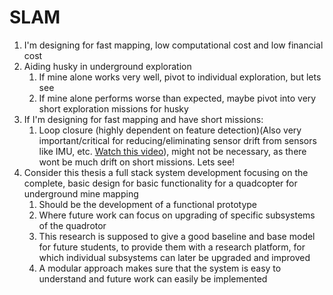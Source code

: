 
# SLAM
1. I'm designing for fast mapping, low computational cost and low financial cost
2. Aiding husky in underground exploration 
	1. If mine alone works very well, pivot to individual exploration, but lets see
	2. If mine alone performs worse than expected, maybe pivot into very short exploration missions for husky
3. If I'm designing for fast mapping and have short missions:
	1. Loop closure (highly dependent on feature detection)(Also very important/critical for reducing/eliminating sensor drift from sensors like IMU, etc. [Watch this video](https://www.youtube.com/watch?v=saVZtgPyyJQ&ab_channel=MATLAB)), might not be necessary, as there wont be much drift on short missions. Lets see!
4. Consider this thesis a full stack system development focusing on the complete, basic design for basic functionality for a quadcopter for underground mine mapping
	1. Should be the development of a functional prototype
	2. Where future work can focus on upgrading of specific subsystems of the quadrotor
	3. This research is supposed to give a good baseline and base model for future students, to provide them with a research platform, for which individual subsystems can later be upgraded and improved
	4. A modular approach makes sure that the system is easy to understand and future work can easily be implemented